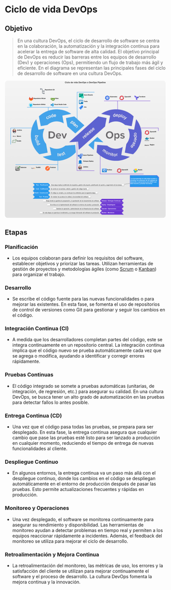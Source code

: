 # Ciclo de vida DevOps

## Objetivo

> En una cultura DevOps, el ciclo de desarrollo de software se centra en la colaboración, la automatización y la integración continua para acelerar la entrega de software de alta calidad. El objetivo principal de DevOps es reducir las barreras entre los equipos de desarrollo (Dev) y operaciones (Ops), permitiendo un flujo de trabajo más ágil y eficiente. En el diagrama se representan las principales fases del ciclo de desarrollo de software en una cultura DevOps.

![Ciclo de vida DevOps](images/ciclo-de-vida-devops.png)

## Etapas

### Planificación

- Los equipos colaboran para definir los requisitos del software, establecer objetivos y priorizar las tareas. Utilizan herramientas de gestión de proyectos y metodologías ágiles (como <a href="https://es.wikipedia.org/wiki/Scrum_%28desarrollo_de_software%29" target="_blank" rel="noopener noreferrer">Scrum</a> o <a href="https://es.wikipedia.org/wiki/Kanban_%28desarrollo%29" target="_blank" rel="noopener noreferrer">Kanban</a>) para organizar el trabajo.

### Desarrollo    

- Se escribe el código fuente para las nuevas funcionalidades o para mejorar las existentes. En esta fase, se fomenta el uso de repositorios de control de versiones como Git para gestionar y seguir los cambios en el código.

### Integración Continua (CI)

- A medida que los desarrolladores completan partes del código, este se integra continuamente en un repositorio central. La integración continua implica que el código nuevo se prueba automáticamente cada vez que se agrega o modifica, ayudando a identificar y corregir errores rápidamente.

### Pruebas Continuas

- El código integrado se somete a pruebas automáticas (unitarias, de integración, de regresión, etc.) para asegurar su calidad. En una cultura DevOps, se busca tener un alto grado de automatización en las pruebas para detectar fallos lo antes posible.

### Entrega Continua (CD)

- Una vez que el código pasa todas las pruebas, se prepara para ser desplegado. En esta fase, la entrega continua asegura que cualquier cambio que pase las pruebas esté listo para ser lanzado a producción en cualquier momento, reduciendo el tiempo de entrega de nuevas funcionalidades al cliente.

### Despliegue Continuo

- En algunos entornos, la entrega continua va un paso más allá con el despliegue continuo, donde los cambios en el código se despliegan automáticamente en el entorno de producción después de pasar las pruebas. Esto permite actualizaciones frecuentes y rápidas en producción.

### Monitoreo y Operaciones

- Una vez desplegado, el software se monitorea continuamente para asegurar su rendimiento y disponibilidad. Las herramientas de monitoreo ayudan a detectar problemas en tiempo real y permiten a los equipos reaccionar rápidamente a incidentes. Además, el feedback del monitoreo se utiliza para mejorar el ciclo de desarrollo.

### Retroalimentación y Mejora Continua

- La retroalimentación del monitoreo, las métricas de uso, los errores y la satisfacción del cliente se utilizan para mejorar continuamente el software y el proceso de desarrollo. La cultura DevOps fomenta la mejora continua y la innovación.
